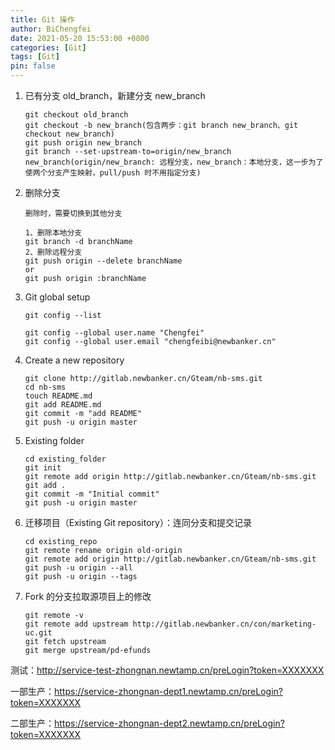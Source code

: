 ```yaml
---
title: Git 操作
author: BiChengfei
date: 2021-05-20 15:53:00 +0800
categories: [Git]
tags: [Git]
pin: false
---
```


1. 已有分支 old_branch，新建分支 new_branch

   ```
   git checkout old_branch
   git checkout -b new_branch(包含两步：git branch new_branch、git checkout new_branch)
   git push origin new_branch
   git branch --set-upstream-to=origin/new_branch new_branch(origin/new_branch: 远程分支，new_branch：本地分支，这一步为了使两个分支产生映射，pull/push 时不用指定分支)
   ```
   
   
   
2. 删除分支

   ```
   删除时，需要切换到其他分支
   
   1、删除本地分支
   git branch -d branchName
   2、删除远程分支
   git push origin --delete branchName
   or
   git push origin :branchName
   ```

2. Git global setup

   ```
   git config --list
   
   git config --global user.name "Chengfei"
   git config --global user.email "chengfeibi@newbanker.cn"
   ```
   
2. Create a new repository

   ```
   git clone http://gitlab.newbanker.cn/Gteam/nb-sms.git
   cd nb-sms
   touch README.md
   git add README.md
   git commit -m "add README"
   git push -u origin master
   ```
   
5. Existing folder

   ```
   cd existing_folder
   git init
   git remote add origin http://gitlab.newbanker.cn/Gteam/nb-sms.git
   git add .
   git commit -m "Initial commit"
   git push -u origin master
   ```

   

6. 迁移项目（Existing Git repository）：连同分支和提交记录

   ```
   cd existing_repo
   git remote rename origin old-origin
   git remote add origin http://gitlab.newbanker.cn/Gteam/nb-sms.git
   git push -u origin --all
   git push -u origin --tags
   ```

6. Fork 的分支拉取源项目上的修改

   ```
   git remote -v
   git remote add upstream http://gitlab.newbanker.cn/con/marketing-uc.git
   git fetch upstream
   git merge upstream/pd-efunds
   
   ```


测试：http://service-test-zhongnan.newtamp.cn/preLogin?token=XXXXXXX

一部生产：https://service-zhongnan-dept1.newtamp.cn/preLogin?token=XXXXXXX

二部生产：https://service-zhongnan-dept2.newtamp.cn/preLogin?token=XXXXXXX
